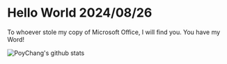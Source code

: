 # Hello World 2024/08/26

To whoever stole my copy of Microsoft Office, I will find you. You have my Word!

![PoyChang's github stats](https://github-readme-stats.vercel.app/api?username=poychang&show_icons=true&theme=dracula)
